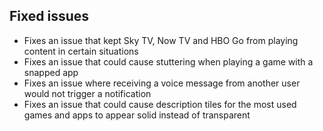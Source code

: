 ## Fixed issues
- Fixes an issue that kept Sky TV, Now TV and HBO Go from playing content in certain situations
- Fixes an issue that could cause stuttering when playing a game with a snapped app
- Fixes an issue where receiving a voice message from another user would not trigger a notification
- Fixes an issue that could cause description tiles for the most used games and apps to appear solid instead of transparent